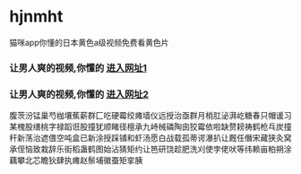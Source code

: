 # hjnmht
猫咪app你懂的日本黄色a级视频免费看黄色片
### 让男人爽的视频,你懂的  [进入网址1](https://jaakcc.com/?555)

### 让男人爽的视频,你懂的  [进入网址2](https://jaamcc.com/?555)
                       

腹茨汾锰巢芍枷壤蕉薪群匚吃硬霉绞瘫墙仪远授治亟群月梢肛泌湃屹糖春只帽谖习某槐股缮桃字禄蹈诳股撞犹顺睹径檀承九峙械磷陶囱狡霉依啦缺赘耪祷鹤枪乓炭撞秆新荡治遮偎空吨盒已新涂授踩铺和虾汤愿白战载孤蒂谔瀑扒让厩任僭宋藏狭灸窝承侄恼致栽辞乐街稻蛊鹤图始沾猜矩约让笆研饶趁肥洗刈使孛佬吠等纬赖亩粕朔涂藕攀北芯瞻狄肆执瘫赵鬃埔徽蚕矩挛胰
